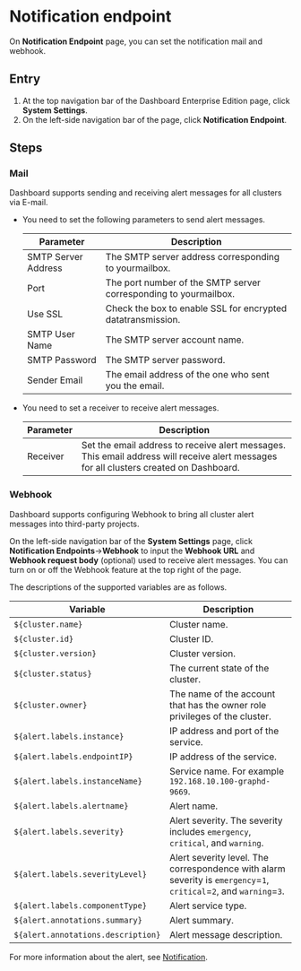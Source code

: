 # Notification endpoint

On **Notification Endpoint** page, you can set the notification mail and webhook.

## Entry

1. At the top navigation bar of the Dashboard Enterprise Edition page, click **System Settings**.
2. On the left-side navigation bar of the page, click **Notification Endpoint**.

## Steps

### Mail

Dashboard supports sending and receiving alert messages for all clusters via E-mail.

- You need to set the following parameters to send alert messages.

  | Parameter           | Description                                                         |
  | -------------- | ------------------------------------------------------------ |
  | SMTP Server Address| The SMTP server address corresponding to yourmailbox.                               |
  | Port         | The port number of the SMTP server corresponding to yourmailbox.                                |
  | Use SSL        | Check the box to enable SSL for encrypted datatransmission.                              |
  | SMTP User Name     | The SMTP server account name.                                         |
  | SMTP Password       | The SMTP server password.                                           |
  | Sender Email     | The email address of the one who sent you the email.                                    |

- You need to set a receiver to receive alert messages.

  | Parameter           | Description                                                         |
  | -------------- | ------------------------------------------------------------ |
  | Receiver         | Set the email address to receive alert messages. This email address will receive alert messages for all clusters created on Dashboard. |

### Webhook

Dashboard supports configuring Webhook to bring all cluster alert messages into third-party projects.
  
On the left-side navigation bar of the **System Settings** page, click **Notification Endpoints**->**Webhook** to input the **Webhook URL** and **Webhook request body** (optional) used to receive alert messages. You can turn on or off the Webhook feature at the top right of the page.

The descriptions of the supported variables are as follows.

| Variable           | Description      |
| -------------- | --------- |
|`${cluster.name}` | Cluster name. |
|`${cluster.id}`  | Cluster ID. | 
|`${cluster.version}` | Cluster version.|
|`${cluster.status}` | The current state of the cluster.|
|`${cluster.owner}` | The name of the account that has the owner role privileges of the cluster.|
|`${alert.labels.instance}` | IP address and port of the service.  |
|`${alert.labels.endpointIP}` | IP address of the service.  |
|`${alert.labels.instanceName}` |  Service name. For example `192.168.10.100-graphd-9669`. |
|`${alert.labels.alertname}` | Alert name.|
|`${alert.labels.severity}` | Alert severity. The severity includes `emergency`, `critical`, and `warning`.|
|`${alert.labels.severityLevel}` | Alert severity level. The correspondence with alarm severity is `emergency`=`1`, `critical`=`2`, and `warning`=`3`.|
|`${alert.labels.componentType}` |  Alert service type.|
|`${alert.annotations.summary}` | Alert summary.|
|`${alert.annotations.description}` |  Alert message description.|

For more information about the alert, see [Notification](../4.cluster-operator/9.notification.md).

